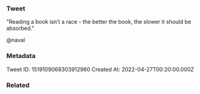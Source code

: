 ### Tweet
"Reading a book isn’t a race - the better the book, the slower it should be absorbed."

@naval

### Metadata
Tweet ID: 1519109068303912960
Created At: 2022-04-27T00:20:00.000Z

### Related

